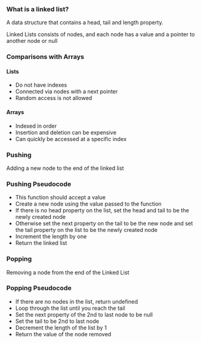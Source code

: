### What is a linked list?

A data structure that contains a head, tail and length property.

Linked Lists consists of nodes, and each node has a value and a pointer to another node or null

### Comparisons with Arrays

#### Lists

-   Do not have indexes
-   Connected via nodes with a next pointer
-   Random access is not allowed

#### Arrays

-   Indexed in order
-   Insertion and deletion can be expensive
-   Can quickly be accessed at a specific index

### Pushing

Adding a new node to the end of the linked list

### Pushing Pseudocode

-   This function should accept a value
-   Create a new node using the value passed to the function
-   If there is no head property on the list, set the head and tail to be the newly created node
-   Otherwise set the next property on the tail to be the new node and set the tail property on the list to be the newly created node
-   Increment the length by one
-   Return the linked list

### Popping

Removing a node from the end of the Linked List

### Popping Pseudocode

-   If there are no nodes in the list, return undefined
-   Loop through the list until you reach the tail
-   Set the next property of the 2nd to last node to be null
-   Set the tail to be 2nd to last node
-   Decrement the length of the list by 1
-   Return the value of the node removed
